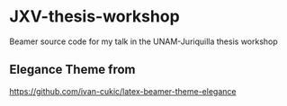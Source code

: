 # JXV-thesis-workshop
Beamer source code for my talk in the UNAM-Juriquilla thesis workshop
## Elegance Theme from 
https://github.com/ivan-cukic/latex-beamer-theme-elegance
